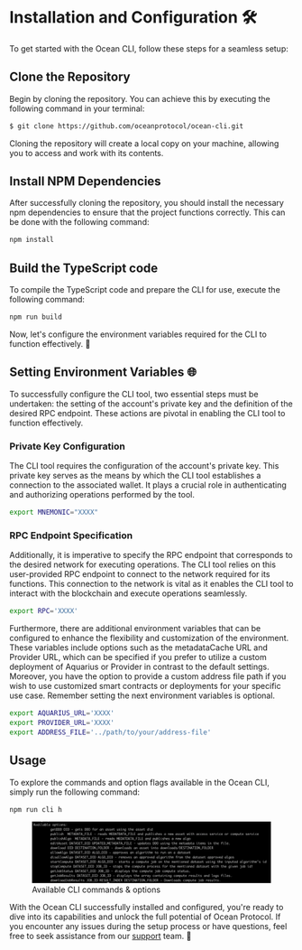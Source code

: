 # Installation and Configuration 🛠️

To get started with the Ocean CLI, follow these steps for a seamless setup:

## Clone the Repository

Begin by cloning the repository. You can achieve this by executing the following command in your terminal:

```bash
$ git clone https://github.com/oceanprotocol/ocean-cli.git
```

Cloning the repository will create a local copy on your machine, allowing you to access and work with its contents.

## Install NPM Dependencies

After successfully cloning the repository, you should install the necessary npm dependencies to ensure that the project functions correctly. This can be done with the following command:

```bash
npm install
```

## Build the TypeScript code

To compile the TypeScript code and prepare the CLI for use, execute the following command:

```bash
npm run build
```

Now, let's configure the environment variables required for the CLI to function effectively. 🚀


## Setting Environment Variables 🌐

To successfully configure the CLI tool, two essential steps must be undertaken: the setting of the account's private key and the definition of the desired RPC endpoint. These actions are pivotal in enabling the CLI tool to function effectively.

### Private Key Configuration

The CLI tool requires the configuration of the account's private key. This private key serves as the means by which the CLI tool establishes a connection to the associated wallet. It plays a crucial role in authenticating and authorizing operations performed by the tool.

```bash
export MNEMONIC="XXXX"
```

### RPC Endpoint Specification
Additionally, it is imperative to specify the RPC endpoint that corresponds to the desired network for executing operations. The CLI tool relies on this user-provided RPC endpoint to connect to the network required for its functions. This connection to the network is vital as it enables the CLI tool to interact with the blockchain and execute operations seamlessly.

```bash
export RPC='XXXX'
```

Furthermore, there are additional environment variables that can be configured to enhance the flexibility and customization of the environment. These variables include options such as the metadataCache URL and Provider URL, which can be specified if you prefer to utilize a custom deployment of Aquarius or Provider in contrast to the default settings. Moreover, you have the option to provide a custom address file path if you wish to use customized smart contracts or deployments for your specific use case. Remember setting the next environment variables is optional.

```bash
export AQUARIUS_URL='XXXX'
export PROVIDER_URL='XXXX'
export ADDRESS_FILE='../path/to/your/address-file'
```

## Usage

To explore the commands and option flags available in the Ocean CLI, simply run the following command:

```bash
npm run cli h
```

<figure><img src="../../.gitbook/assets/cli/usage.png" alt=""><figcaption>Available CLI commands & options</figcaption></figure>

With the Ocean CLI successfully installed and configured, you're ready to dive into its capabilities and unlock the full potential of Ocean Protocol. If you encounter any issues during the setup process or have questions, feel free to seek assistance from our [support](https://discord.com/invite/TnXjkR5) team. 🌊
